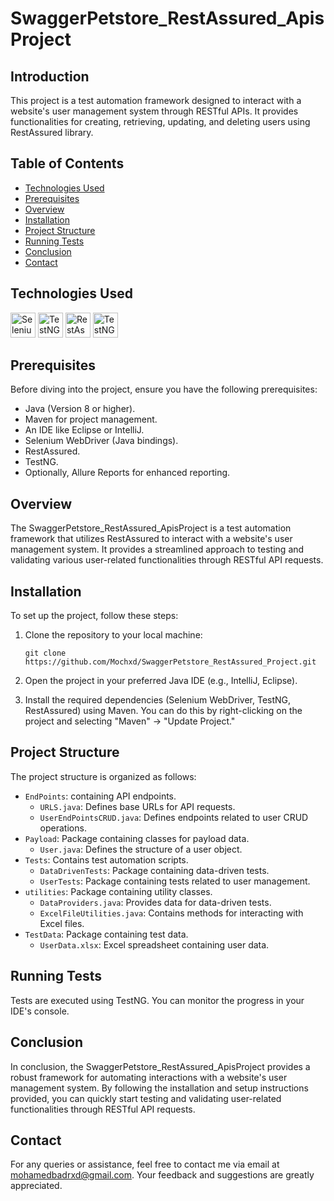 # SwaggerPetstore_RestAssured_ApisProject
## Introduction
This project is a test automation framework designed to interact with a website's user management system through RESTful APIs. It provides functionalities for creating, retrieving, updating, and deleting users using RestAssured library.
## Table of Contents

- [Technologies Used](#Technologies-Used)
- [Prerequisites](#Prerequisites)
- [Overview](#Overview)
- [Installation](#Installation)
- [Project Structure](#Project-Structure)
- [Running Tests](#Running-Tests)
- [Conclusion](#Conclusion)
- [Contact](#Contact)

## Technologies Used
<a href="https://selenium.dev"><img src="https://selenium.dev/images/selenium_logo_square_green.png" width="40" height="40" alt="Selenium"/></a>
<a href="https://testng.org/"><img src="https://github.com/Mochxd/TAU_InternetDemoWebsite/assets/122634626/86a31183-1950-4cf4-bbbe-c1c1d6dc2567" width="40" height="40" alt="TestNG"/></a>
<a href="https://rest-assured.io/"><img src="https://github.com/Mochxd/SwaggerPetstore_RestAssured_Project/assets/122634626/735af872-df76-4f8e-84ff-28795f8d28f4" width="40" height="40" alt="RestAssured"/></a>
<a href="https://allurereport.org/"><img src="https://github.com/Mochxd/TestAutomation_Non_Commerce/assets/122634626/1aa8b511-e2db-45b1-b0b5-0ae7fd11f8b6" width="40" height="40" alt="TestNG"/></a>

## Prerequisites

Before diving into the project, ensure you have the following prerequisites:

- Java (Version 8 or higher).
- Maven for project management.
- An IDE like Eclipse or IntelliJ.
- Selenium WebDriver (Java bindings).
- RestAssured.
- TestNG.
- Optionally, Allure Reports for enhanced reporting.

## Overview

The SwaggerPetstore_RestAssured_ApisProject is a test automation framework that utilizes RestAssured to interact with a website's user management system. It provides a streamlined approach to testing and validating various user-related functionalities through RESTful API requests.

## Installation

To set up the project, follow these steps:

1. Clone the repository to your local machine:
    ```
    git clone https://github.com/Mochxd/SwaggerPetstore_RestAssured_Project.git
    ```

2. Open the project in your preferred Java IDE (e.g., IntelliJ, Eclipse).
3. Install the required dependencies (Selenium WebDriver, TestNG, RestAssured) using Maven. You can do this by right-clicking on the project and selecting "Maven" -> "Update Project."

## Project Structure

The project structure is organized as follows:

- `EndPoints`: containing API endpoints.
    - `URLS.java`: Defines base URLs for API requests.
    - `UserEndPointsCRUD.java`: Defines endpoints related to user CRUD operations.
- `Payload`: Package containing classes for payload data.
    - `User.java`: Defines the structure of a user object.
- `Tests`: Contains test automation scripts.
  - `DataDrivenTests`: Package containing data-driven tests.
  - `UserTests`: Package containing tests related to user management.
- `utilities`: Package containing utility classes.
  - `DataProviders.java`: Provides data for data-driven tests.
  - `ExcelFileUtilities.java`: Contains methods for interacting with Excel files.
- `TestData`: Package containing test data.
  - `UserData.xlsx`: Excel spreadsheet containing user data.

## Running Tests

Tests are executed using TestNG. You can monitor the progress in your IDE's console.

## Conclusion

In conclusion, the SwaggerPetstore_RestAssured_ApisProject provides a robust framework for automating interactions with a website's user management system. By following the installation and setup instructions provided, you can quickly start testing and validating user-related functionalities through RESTful API requests.

## Contact

For any queries or assistance, feel free to contact me via email at [mohamedbadrxd@gmail.com](mailto:mohamedbadrxd@gmail.com). Your feedback and suggestions are greatly appreciated.
